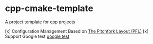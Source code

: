 # cpp-cmake-template
A project template for cpp projects



[x] Configuration Management Based on [The Pitchfork Layout (PFL)](https://api.csswg.org/bikeshed/?force=1&url=https://raw.githubusercontent.com/vector-of-bool/pitchfork/develop/data/spec.bs#intro.bg)
[x] Support Google test [google test](https://github.com/google/googletest/)